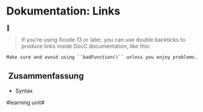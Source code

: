 # Dokumentation: Links
📝

> If you’re using Xcode 13 or later, you can use double backticks to produce links inside DocC documentation, like this:

```markdown
Make sure and avoid using ``badFunction()`` unless you enjoy problems.
```

##  Zusammenfassung
- Syntax

#learning unit#